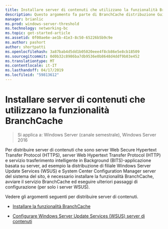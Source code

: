 ```yaml
---
title: Installare server di contenuti che utilizzano la funzionalità BranchCache
description: Questo argomento fa parte di BranchCache distribuzione Guide per Windows Server 2016, che illustra come distribuire BranchCache in modalità cache distribuita e ospitato per ottimizzare l'utilizzo della larghezza di banda WAN nelle succursali
manager: brianlic
ms.prod: windows-server-threshold
ms.technology: networking-bc
ms.topic: get-started-article
ms.assetid: 0f00ae6e-ae1b-41e3-8c50-65226b5b9c9e
ms.author: pashort
author: shortpatti
ms.openlocfilehash: 3a87bab4d5dd1b05020eee4f8cb86e5e8cb18509
ms.sourcegitcommit: 0d0b32c8986ba7db9536e0b8648d4ddf9b03e452
ms.translationtype: MT
ms.contentlocale: it-IT
ms.lasthandoff: 04/17/2019
ms.locfileid: "59813612"
---
```

# <a name="install-content-servers-that-use-the-branchcache-feature"></a>Installare server di contenuti che utilizzano la funzionalità BranchCache

>Si applica a: Windows Server (canale semestrale), Windows Server 2016

Per distribuire server di contenuti che sono server Web Secure Hypertext Transfer Protocol (HTTPS), server Web Hypertext Transfer Protocol (HTTP) e servizio trasferimento intelligente in Background (BITS)-applicazione basata su server, ad esempio la distribuzione di filiale Windows Server Update Services (WSUS) e System Center Configuration Manager server del sistema del sito, è necessario installare la funzionalità BranchCache, avviare il servizio BranchCache ed eseguire ulteriori passaggi di configurazione (per solo i server WSUS).  
  
Vedere gli argomenti seguenti per distribuire server di contenuti.  
  
-   [Installare la funzionalità BranchCache](Install-the-BranchCache-Feature.md)  
  
-   [Configurare Windows Server Update Services &#40;WSUS&#41; server di contenuti](configure-wsus-content-servers.md)  
  


